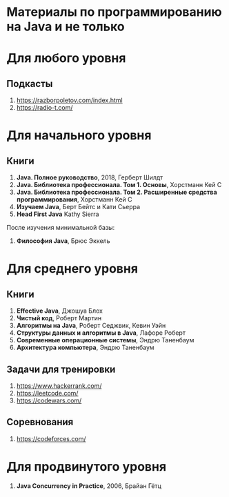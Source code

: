 Материалы по программированию на Java и не только
===================

Для любого уровня
===================

## Подкасты
1. https://razborpoletov.com/index.html
1. https://radio-t.com/

Для начального уровня
===================

## Книги
1. **Java. Полное руководство**, 2018, Герберт Шилдт
1. **Java. Библиотека профессионала. Том 1. Основы**, Хорстманн Кей С
1. **Java. Библиотека профессионала. Том 2. Расширенные средства программирования**, Хорстманн Кей С
1. **Изучаем Java**, Берт Бейтс и Кати Сьерра
1. **Head First Java** Kathy Sierra

После изучения минимальной базы:
1. **Философия Java**, Брюс Эккель

Для среднего уровня
===================

## Книги
1. **Effective Java**, Джошуа Блох
1. **Чистый код**, Роберт Мартин
1. **Алгоритмы на Java**, Роберт Седжвик, Кевин Уэйн
1. **Структуры данных и алгоритмы в Java**, Лафоре Роберт
1. **Современные операционные системы**, Эндрю Таненбаум
1. **Архитектура компьютера**, Эндрю Таненбаум

## Задачи для тренировки
1. https://www.hackerrank.com/
1. https://leetcode.com/
1. https://codewars.com/

## Соревнования
1. https://codeforces.com/

Для продвинутого уровня
===================
1. **Java Concurrency in Practice**, 2006, Брайан Гётц

